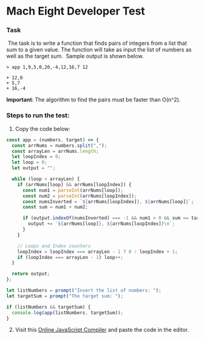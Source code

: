 # Mach Eight Developer Test

### Task
​
The task is to write a function that finds pairs of integers from a list that
sum to a given value. The function will take as input the list of numbers as
well as the target sum.
​
Sample output is shown below.

```
> app 1,9,5,0,20,-4,12,16,7 12
​
+ 12,0
+ 5,7
+ 16,-4
```

**Important**: The algorithm to find the pairs must be faster than O(n^2).

### Steps to run the test:

1. Copy the code below:

```javascript
const app = (numbers, target) => {
  const arrNums = numbers.split(",");
  const arrayLen = arrNums.length;
  let loopIndex = 0;
  let loop = 0;
  let output = "";

  while (loop < arrayLen) {
    if (arrNums[loop] && arrNums[loopIndex]) {
      const num1 = parseInt(arrNums[loop]);
      const num2 = parseInt(arrNums[loopIndex]);
      const numsInverted = `${arrNums[loopIndex]}, ${arrNums[loop]}`;
      const sum = num1 + num2;

      if (output.indexOf(numsInverted) === -1 && num1 > 0 && sum == target) {
        output += `${arrNums[loop]}, ${arrNums[loopIndex]}\n`;
      }
    }

    // Loops and Index counters
    loopIndex = loopIndex === arrayLen - 1 ? 0 : loopIndex + 1;
    if (loopIndex === arrayLen - 1) loop++;
  }

  return output;
};

let listNumbers = prompt("Insert the list of numbers: ");
let targetSum = prompt("The target sum: ");

if (listNumbers && targetSum) {
  console.log(app(listNumbers, targetSum));
}
```


2. Visit this [Online JavaScript Compiler](https://www.programiz.com/javascript/online-compiler/) and paste the code in the editor.
